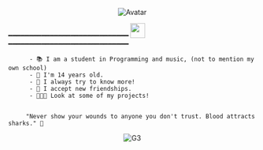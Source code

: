 <p align="center">
  <a>
<img src="https://images-ext-2.discordapp.net/external/lbvgRVmvFQkNCkZqnUBunnp_LxIzoy3ekWrgxMgjouk/%3Fsize%3D2048/https/cdn.discordapp.com/avatars/316470664280145920/a_3dbd731eea79f1cef05b1c220c20d324.gif?width=473&height=473" alt="Avatar" style="border-radius: 50%%;">
  </a><br>
</p>


━━━━━━━━━━━━━━━━━━━━━━━━━━━━━ <img src="https://media.discordapp.net/attachments/793453573534122074/796751956576043069/japa.gif" height="30px" width="30px"/> ━━━━━━━━━━━━━━━━━━━━━━━━━━━━━

```
      - 📚 I am a student in Programming and music, (not to mention my own school)
      - 🌳 I'm 14 years old.
      - 🧪 I always try to know more!
      - 📁 I accept new friendships.
      - 👨🏻‍💻 Look at some of my projects!

     
     "Never show your wounds to anyone you don't trust. Blood attracts sharks." 💭
```

<p align="center"> <img src="https://komarev.com/ghpvc/?username=G3ZZING&color=000001" alt="G3" /> </p>

